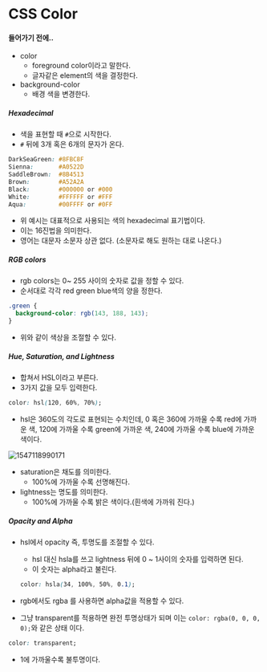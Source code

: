 # CSS Color



#### 들어가기 전에..

* color
  * foreground color이라고 말한다.
  * 글자같은 element의 색을 결정한다.
* background-color
  * 배경 색을 변경한다.



##### Hexadecimal

* 색을 표현할 때 `#`으로 시작한다.
* `#` 뒤에 3개 혹은 6개의 문자가 온다.

```css
DarkSeaGreen: #8FBC8F
Sienna:       #A0522D
SaddleBrown:  #8B4513
Brown:        #A52A2A
Black:        #000000 or #000
White:        #FFFFFF or #FFF
Aqua:         #00FFFF or #0FF
```

* 위 예시는 대표적으로 사용되는 색의 hexadecimal 표기법이다.
* 이는 16진법을 의미한다.
* 영어는 대문자 소문자 상관 없다. (소문자로 해도 원하는 대로 나온다.)



##### RGB colors

* rgb colors는 0~ 255 사이의 숫자로 값을 정할 수 있다.
* 순서대로 각각 red green blue색의 양을 정한다.

```css
.green {
  background-color: rgb(143, 188, 143);
}
```

* 위와 같이 색상을 조절할 수 있다.



##### Hue, Saturation, and Lightness

* 합쳐서 HSL이라고 부른다.
* 3가지 값을 모두 입력한다.

```css
color: hsl(120, 60%, 70%);
```

* hsl은 360도의 각도로 표현되는 수치인데, 0 혹은 360에 가까울 수록 red에 가까운 색, 120에 가까울 수록 green에 가까운 색, 240에 가까울 수록 blue에 가까운 색이다.

![1547118990171](C:\Users\조성규\AppData\Roaming\Typora\typora-user-images\1547118990171.png)

* saturation은 채도를 의미한다.
  * 100%에 가까울 수록 선명해진다.
* lightness는 명도를 의미한다.
  * 100%에 가까울 수록 밝은 색이다.(흰색에 가까워 진다.)



##### Opacity and Alpha

* hsl에서 opacity 즉, 투명도를 조절할 수 있다.

  * hsl 대신 hsla를 쓰고 lightness 뒤에 0 ~ 1사이의 숫자를 입력하면 된다.
  * 이 숫자는 alpha라고 불린다.

  ```css
  color: hsla(34, 100%, 50%, 0.1);
  ```

* rgb에서도 rgba 를 사용하면 alpha값을 적용할 수 있다.

* 그냥 transparent를 적용하면 완전 투명상태가 되며 이는 `color: rgba(0, 0, 0, 0);`와 같은 상태 이다.

```css
color: transparent;
```

* 1에 가까울수록 불투명이다.